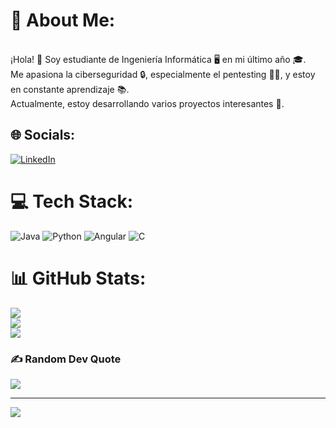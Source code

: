 # 💫 About Me:
<br>¡Hola! 👋 Soy estudiante de Ingeniería Informática 🖥️ en mi último año 🎓. <br>Me apasiona la ciberseguridad 🔒, especialmente el pentesting 🕵️‍♂️, y estoy en constante aprendizaje 📚. <br>Actualmente, estoy desarrollando varios proyectos interesantes 🚀.


## 🌐 Socials:
[![LinkedIn](https://img.shields.io/badge/LinkedIn-%230077B5.svg?logo=linkedin&logoColor=white)](https://linkedin.com/in/www.linkedin.com/in/javier-pardo-gonzalez-3b151a29a) 

# 💻 Tech Stack:
![Java](https://img.shields.io/badge/java-%23ED8B00.svg?style=for-the-badge&logo=openjdk&logoColor=white) ![Python](https://img.shields.io/badge/python-3670A0?style=for-the-badge&logo=python&logoColor=ffdd54) ![Angular](https://img.shields.io/badge/angular-%23DD0031.svg?style=for-the-badge&logo=angular&logoColor=white) ![C](https://img.shields.io/badge/c-%2300599C.svg?style=for-the-badge&logo=c&logoColor=white)
# 📊 GitHub Stats:
![](https://github-readme-stats.vercel.app/api?username=javier-pardo4&theme=dark&hide_border=false&include_all_commits=true&count_private=false)<br/>
![](https://github-readme-streak-stats.herokuapp.com/?user=javier-pardo4&theme=dark&hide_border=false)<br/>
![](https://github-readme-stats.vercel.app/api/top-langs/?username=javier-pardo4&theme=dark&hide_border=false&include_all_commits=true&count_private=false&layout=compact)

### ✍️ Random Dev Quote
![](https://quotes-github-readme.vercel.app/api?type=vetical&theme=dark)

---
[![](https://visitcount.itsvg.in/api?id=javier-pardo4&icon=0&color=0)](https://visitcount.itsvg.in)

<!-- Proudly created with GPRM ( https://gprm.itsvg.in ) -->
